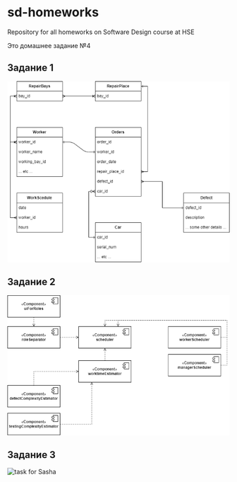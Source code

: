 # sd-homeworks
Repository for all homeworks on Software Design course at HSE

Это домашнее задание №4

## Задание 1
![ER diagram](task1-er-diag.png)

## Задание 2
![Component diagram](task2-component-diag.png)

## Задание 3
![task for Sasha](todo.png)
